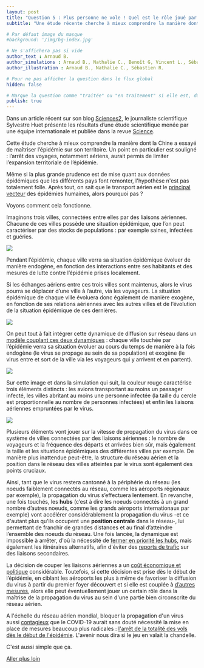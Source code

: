 ```yaml
---
layout: post
title: "Question 5 : Plus personne ne vole ! Quel est le rôle joué par le trafic aérien dans la propagation de l'épidémie ?"
subtitle: "Une étude récente cherche à mieux comprendre la manière dont la Chine a tenté de maîtriser l’épidémie sur son territoire. Un point en particulier est souligné : l’arrêt des voyages aurait permis de limiter l’expansion territoriale de l’épidémie. Démonstration !"

# Par défaut image du masque
#background: '/img/bg-index.jpg'

# Ne s'affichera pas si vide
author_text : Arnaud B.
author_simulations : Arnaud B., Nathalie C., Benoît G, Vincent L., Sébastien R.
author_illustration : Arnaud B., Nathalie C., Sébastien R.

# Pour ne pas afficher la question dans le flux global
hidden: false

# Marque la question comme "traitée" ou "en traitement" si elle est, dans cette ordre, publiée ou non
publish: true
---
```


Dans un article récent sur son blog [Sciences2](https://www.lemonde.fr/blog/huet/2020/03/27/covid19-comment-la-chine-a-stoppe-le-virus/), le journaliste scientifique Sylvestre Huet présente les résultats d’une étude scientifique menée par une équipe internationale et publiée dans la revue [Science](https://science.sciencemag.org/content/early/2020/03/25/science.abb4218).

Cette étude cherche à mieux comprendre la manière dont la Chine a essayé de maîtriser l’épidémie sur son territoire. Un point en particulier est souligné : l’arrêt des voyages, notamment aériens, aurait permis de limiter l’expansion territoriale de l’épidémie.

Même si la plus grande prudence est de mise quant aux données épidémiques que les différents pays font remonter, l'hypothèse n'est pas totalement folle. Après tout, on sait que le transport aérien est le [principal vecteur](https://www.pnas.org/content/103/7/2015) des épidémies humaines, alors pourquoi pas ?

Voyons comment cela fonctionne.

Imaginons trois villes, connectées entre elles par des liaisons aériennes. Chacune de ces villes possède une situation épidémique, que l’on peut caractériser par des stocks de populations : par exemple saines, infectées et guéries.

<img src="{{ '/img/posts/Q5-1.png' | prepend: site.baseurl | replace: '//', '/' }}" class="full-size">

Pendant l’épidémie, chaque ville verra sa situation épidémique évoluer de manière endogène, en fonction des interactions entre ses habitants et des mesures de lutte contre l’épidémie prises localement. 

Si les échanges aériens entre ces trois villes sont maintenus, alors le virus pourra se déplacer d’une ville à l’autre, via les voyageurs. La situation épidémique de chaque ville évoluera donc également de manière exogène, en fonction de ses relations aériennes avec les autres villes et de l’évolution de la situation épidémique de ces dernières.

<img src="{{ '/img/posts/Q5-2.png' | prepend: site.baseurl | replace: '//', '/' }}" class="full-size">

On peut tout à fait intégrer cette dynamique de diffusion sur réseau dans un [modèle couplant ces deux dynamiques](https://www.mdpi.com/2079-8954/3/4/309) : chaque ville touchée par l’épidémie verra sa situation évoluer au cours du temps de manière à la fois endogène (le virus se propage au sein de sa population) et exogène (le virus entre et sort de la ville via les voyageurs qui y arrivent et en partent).

<img src="{{ '/img/posts/Q5-3.png' | prepend: site.baseurl | replace: '//', '/' }}" class="half-size">

Sur cette image et dans la simulation qui suit, la couleur rouge caractérise trois éléments distincts : les avions transportant au moins un passager infecté, les villes abritant au moins une personne infectée (la taille du cercle est proportionnelle au nombre de personnes infectées) et enfin les liaisons aériennes empruntées par le virus. 

<img src="{{ '/img/posts/Q5-4.gif' | prepend: site.baseurl | replace: '//', '/' }}" class="half-size">

Plusieurs éléments vont jouer sur la vitesse de propagation du virus dans ce système de villes connectées par des liaisons aériennes : le nombre de voyageurs et la fréquence des départs et arrivées bien sûr, mais également la taille et les situations épidémiques des différentes villes par exemple. De manière plus inattendue peut-être, la structure du réseau aérien et la position dans le réseau des villes atteintes par le virus sont également des points cruciaux.

Ainsi, tant que le virus restera cantonné à la périphérie du réseau (les noeuds faiblement connectés au réseau, comme les aéroports régionaux par exemple), la propagation du virus s’effectuera lentement. En revanche, une fois touchés, les **hubs** (c’est à dire les noeuds connectés à un grand nombre d’autres noeuds, comme les grands aéroports internationaux par exemple) vont accélérer considérablement la propagation du virus -et ce d'autant plus qu'ils occupent une **position centrale** dans le réseau-, lui permettant de franchir de grandes distances et au final d’atteindre l’ensemble des noeuds du réseau. Une fois lancée, la dynamique est impossible à arrêter, d'où la nécessité de [fermer en priorité les hubs](https://journals.plos.org/plosmedicine/article?id=10.1371/journal.pmed.0030212), mais également les itinéraires alternatifs, afin d'éviter des [reports de trafic](https://www.nature.com/articles/srep00062) sur des liaisons secondaires.  

La décision de couper les liaisons aériennes a un [coût économique et politique](https://journals.plos.org/plosmedicine/article?id=10.1371/journal.pmed.0040013) considérable. Toutefois, si cette décision est prise dès le début de l’épidémie, en ciblant les aéroports les plus à même de favoriser la diffusion du virus à partir du premier foyer découvert et si elle est couplée à [d’autres mesures](https://www.lemonde.fr/blog/huet/2020/03/27/covid19-comment-la-chine-a-stoppe-le-virus/), alors elle peut éventuellement jouer un certain rôle dans la maîtrise de la propagation du virus au sein d'une partie bien circonscrite du réseau aérien. 

A l'échelle du réseau aérien mondial, bloquer la propagation d'un virus aussi [contagieux](/2020/03/28/q4.html) que le COVID-19 aurait sans douté nécessité la mise en place de mesures beaucoup plus radicales : [l'arrêt de la totalité des vols dès le début de l'épidémie](https://www.pnas.org/content/103/7/2015). L'avenir nous dira si le jeu en valait la chandelle. 

C'est aussi simple que ça. 

<a href="{% post_url 2020-03-26-q1-1 %}" class="btn btn-primary">Aller plus loin</a>
